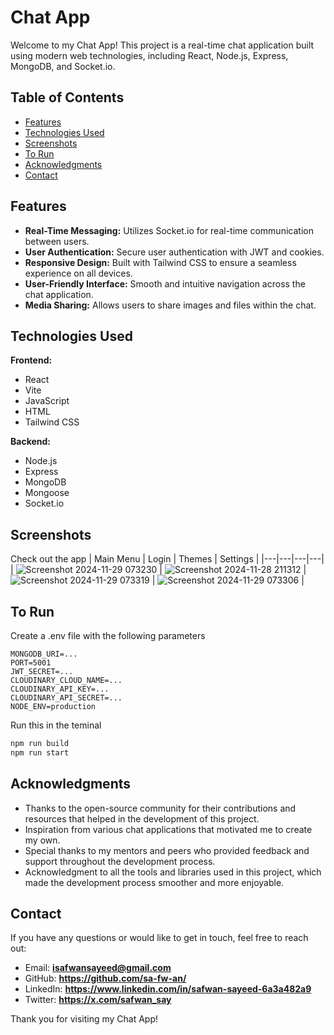 # Chat App

Welcome to my Chat App! This project is a real-time chat application built using modern web technologies, including React, Node.js, Express, MongoDB, and Socket.io.

## Table of Contents

- [Features](#features)
- [Technologies Used](#technologies-used)
- [Screenshots](#screenshots)
- [To Run](#to-run)
- [Acknowledgments](#acknowledgments)
- [Contact](#contact)

## Features

- **Real-Time Messaging:** Utilizes Socket.io for real-time communication between users.
- **User Authentication:** Secure user authentication with JWT and cookies.
- **Responsive Design:** Built with Tailwind CSS to ensure a seamless experience on all devices.
- **User-Friendly Interface:** Smooth and intuitive navigation across the chat application.
- **Media Sharing:** Allows users to share images and files within the chat.


## Technologies Used

 **Frontend:**

 - React
 - Vite
 - JavaScript
 - HTML
 - Tailwind CSS

**Backend:**

 - Node.js
 - Express
 - MongoDB
 - Mongoose
 - Socket.io

## Screenshots

Check out the app
| Main Menu | Login | Themes | Settings |
|---|---|---|---|
| ![Screenshot 2024-11-29 073230](https://github.com/user-attachments/assets/a31e7711-dc11-47f1-913f-c2240f56743f) | ![Screenshot 2024-11-28 211312](https://github.com/user-attachments/assets/364b16bc-33f0-4623-ab45-c49cf358649d) | ![Screenshot 2024-11-29 073319](https://github.com/user-attachments/assets/acafbbbc-acee-4b38-82f2-90096bea8890) | ![Screenshot 2024-11-29 073306](https://github.com/user-attachments/assets/e139c2ef-a538-4c72-845c-73b9b33e13d7) |

## To Run
Create a .env file with the following parameters
```
MONGODB_URI=...
PORT=5001
JWT_SECRET=...
CLOUDINARY_CLOUD_NAME=...
CLOUDINARY_API_KEY=...
CLOUDINARY_API_SECRET=...
NODE_ENV=production
```
Run this in the teminal 
```bash
npm run build
npm run start 
```

## Acknowledgments

- Thanks to the open-source community for their contributions and resources that helped in the development of this project.
- Inspiration from various chat applications that motivated me to create my own.
- Special thanks to my mentors and peers who provided feedback and support throughout the development process.
- Acknowledgment to all the tools and libraries used in this project, which made the development process smoother and more enjoyable.

## Contact

If you have any questions or would like to get in touch, feel free to reach out:

- Email: **isafwansayeed@gmail.com**
- GitHub: **https://github.com/sa-fw-an/**
- LinkedIn: **https://www.linkedin.com/in/safwan-sayeed-6a3a482a9**
- Twitter: **https://x.com/safwan_say**

Thank you for visiting my Chat App!
